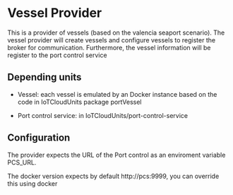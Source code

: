 # Vessel Provider

This is a provider of vessels (based on the valencia seaport scenario). The vessel provider will create vessels and configure vessels to register the broker for communication. Furthermore, the vessel information will be register to the port control service

## Depending units

* Vessel: each vessel is emulated by an Docker instance based on the code in  IoTCloudUnits package portVessel

* Port control service: in IoTCloudUnits/port-control-service

## Configuration

The provider expects the URL of the Port control as an enviroment variable PCS_URL.

The docker version expects by default http://pcs:9999, you can override this using docker
